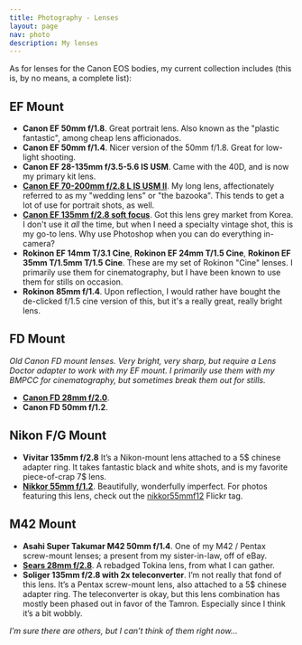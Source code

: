 ```yaml
---
title: Photography - Lenses
layout: page
nav: photo
description: My lenses
---
```


As for lenses for the Canon EOS bodies, my current collection includes (this is, by no means, a complete list):

## EF Mount

*   **Canon EF 50mm f/1.8**. Great portrait lens. Also known as the "plastic fantastic", among cheap lens afficionados.
*   **Canon EF 50mm f/1.4**. Nicer version of the 50mm f/1.8. Great for low-light shooting.
*   **Canon EF 28-135mm f/3.5-5.6 IS USM**. Came with the 40D, and is now my primary kit lens.
*   **[Canon EF 70-200mm f/2.8 L IS USM II](http://www.usa.canon.com/cusa/consumer/products/cameras/ef_lens_lineup/ef_70_200mm_f_2_8l_is_ii_usm)**. My long lens, affectionately referred to as my "wedding lens" or "the bazooka". This tends to get a lot of use for portrait shots, as well.
*   **[Canon EF 135mm f/2.8 soft focus](http://www.the-digital-picture.com/Reviews/Canon-EF-135mm-f-2.8-with-Softfocus-Lens-Review.aspx)**. Got this lens grey market from Korea. I don't use it *all* the time, but when I need a specialty vintage shot, this is my go-to lens. Why use Photoshop when you can do everything in-camera? 
*   **Rokinon EF 14mm T/3.1 Cine**, **Rokinon EF 24mm T/1.5 Cine**, **Rokinon EF 35mm T/1.5mm T/1.5 Cine**. These are my set of Rokinon "Cine" lenses. I primarily use them for cinematography, but I have been known to use them for stills on occasion.
*   **Rokinon 85mm f/1.4**. Upon reflection, I would rather have bought the de-clicked f/1.5 cine version of this, but it's a really great, really bright lens.

## FD Mount

*Old Canon FD mount lenses. Very bright, very sharp, but require a Lens Doctor adapter to work with my EF mount. I primarily use them with my BMPCC for cinematography, but sometimes break them out for stills.*

*   **[Canon FD 28mm f/2.0](http://www.mir.com.my/rb/photography/companies/canon/fdresources/fdlenses/28mm.htm)**.
*   **Canon FD 50mm f/1.2**.

## Nikon F/G Mount

*   **Vivitar 135mm f/2.8** It’s a Nikon-mount lens attached to a 5$ chinese adapter ring. It takes fantastic black and white shots, and is my favorite piece-of-crap 7$ lens.
*   **[Nikkor 55mm f/1.2](http://www.kenrockwell.com/nikon/55mm-f12.htm)**. Beautifully, wonderfully imperfect. For photos featuring this lens, check out the [nikkor55mmf12](https://www.flickr.com/photos/whatsyourmeme/tags/nikkor55mmf12/) Flickr tag.

## M42 Mount

*   **Asahi Super Takumar M42 50mm f/1.4**. One of my M42 / Pentax screw-mount lenses; a present from my sister-in-law, off of eBay.
*   **[Sears 28mm f/2.8](http://forum.mflenses.com/auto-sears-28mm-f2-8-who-made-these-t54077.html)**. A rebadged Tokina lens, from what I can gather.
*   **Soliger 135mm f/2.8 with 2x teleconverter**. I’m not really that fond of this lens. It’s a Pentax screw-mount lens, also attached to a 5$ chinese adapter ring. The teleconverter is okay, but this lens combination has mostly been phased out in favor of the Tamron. Especially since I think it’s a bit wobbly.

*I’m sure there are others, but I can’t think of them right now...*

